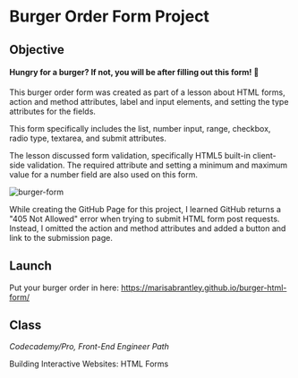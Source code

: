 # Burger Order Form Project

## Objective

#### Hungry for a burger? If not, you will be after filling out this form! :hamburger:


This burger order form was created as part of a lesson about HTML forms, action and method attributes, label and input elements, and setting the type attributes for the fields.

This form specifically includes the list, number input, range, checkbox, radio type, textarea, and submit attributes.

The lesson discussed form validation, specifically HTML5 built-in client-side validation. The required attribute and setting a minimum and maximum value for a number field are also used on this form.

![burger-form](https://user-images.githubusercontent.com/60168324/135739452-3188a8a2-4ac5-4aec-8875-cc17857b841f.jpeg)


While creating the GitHub Page for this project, I learned GitHub returns a "405 Not Allowed" error when trying to submit HTML form post requests. Instead, I omitted the action and method attributes and added a button and link to the submission page.


## Launch

Put your burger order in here: https://marisabrantley.github.io/burger-html-form/

## Class
*Codecademy/Pro, Front-End Engineer Path*

Building Interactive Websites: HTML Forms
